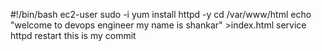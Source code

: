 #!/bin/bash
ec2-user
sudo -i
yum install httpd -y
cd /var/www/html
echo "welcome to devops engineer my name is shankar" >index.html
service httpd restart
this is my commit
